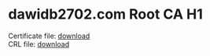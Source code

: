 # dawidb2702.com Root CA H1

Certificate file: [download](https://raw.githubusercontent.com/dawidb2702/ca/master/h1/cert.pem)  
CRL file: [download](https://raw.githubusercontent.com/dawidb2702/ca/master/h1/crl.pem)
